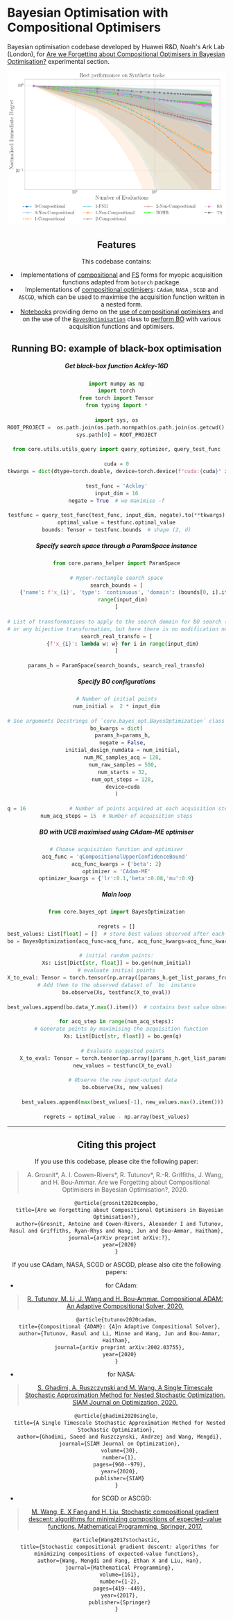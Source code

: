 # Bayesian Optimisation with Compositional Optimisers 

Bayesian optimisation codebase developed by Huawei R&D, Noah's Ark Lab (London), for
[Are we Forgetting about Compositional Optimisers in Bayesian Optimisation?](fake_link) experimental section.

<div style="text-align:center"><img src="./image/summary-Best-performance-on-Synthetic-tasks-matern-52-3.png" alt="drawing" width="600"/>

## Features

This codebase contains:
 - Implementations of [compositional](./core/comp_acquisition) and [FS](./core/comp_acquisition/mc_fs_acquisition.py) 
 forms for myopic acquisition functions adapted from `botorch` package.
 - Implementations of [compositional optimisers](./custom_optimizer): `CAdam`, `NASA`
, `SCGD` and `ASCGD`, which can be used to maximise the acquisition function written in a nested form.
 - [Notebooks](./notebooks) providing demo on the [use of compositional optimisers](./notebooks/cadam_demo.ipynb) and 
 on the use of the [`BayesOptimisation`](./core/bayes_opt.py) class to [perform BO](./notebooks/bo_demo.ipynb) with various acquisition functions and 
 optimisers.

## Running BO: example of black-box optimisation

##### Get black-box function Ackley-16D
```python
import numpy as np
import torch
from torch import Tensor
from typing import *

import sys, os
ROOT_PROJECT =  os.path.join(os.path.normpath(os.path.join(os.getcwd(), "../"))) 
sys.path[0] = ROOT_PROJECT

from core.utils.utils_query import query_optimizer, query_test_func

cuda = 0
tkwargs = dict(dtype=torch.double, device=torch.device(f"cuda:{cuda}" if torch.cuda.is_available() and cuda is not None else "cpu"))

test_func = 'Ackley'
input_dim = 16
negate = True  # we maximise -f

testfunc = query_test_func(test_func, input_dim, negate).to(**tkwargs)
optimal_value = testfunc.optimal_value
bounds: Tensor = testfunc.bounds  # shape (2, d)
```

##### Specify search space through a ParamSpace instance
```python
from core.params_helper import ParamSpace

# Hyper-rectangle search space
search_bounds = [
    {'name': f'x_{i}', 'type': 'continuous', 'domain': (bounds[0, i].item(), bounds[1, i].item())} for i in
    range(input_dim)
]

# List of transformations to apply to the search domain for BO search (could consider log-domain
# or any bijective transformation, but here there is no modification needed)
search_real_transfo = [
    {f'x_{i}': lambda w: w} for i in range(input_dim)
]

params_h = ParamSpace(search_bounds, search_real_transfo)
```

##### Specify BO configurations

```python
# Number of initial points
num_initial =  2 * input_dim

# See arguments Docstrings of `core.bayes_opt.BayesOptimization` class for further details on BO setup
bo_kwargs = dict(
    params_h=params_h,
    negate = False,
    initial_design_numdata = num_initial,
    num_MC_samples_acq = 128,
    num_raw_samples = 500,
    num_starts = 32,
    num_opt_steps = 128,
    device=cuda
)

q = 16              # Number of points acquired at each acquisition step
num_acq_steps = 15  # Number of acquisition steps
```
##### BO with UCB maximised using CAdam-ME optimiser 
```python
# Choose acquisition function and optimiser
acq_func = 'qCompositionalUpperConfidenceBound' 
acq_func_kwargs = {'beta': 2}
optimizer = 'CAdam-ME'
optimizer_kwargs = {'lr':0.1,'beta':0.08,'mu':0.9}
```

##### Main loop
```python
from core.bayes_opt import BayesOptimization

regrets = []
best_values: List[float] = []  # store best values observed after each acquisition step
bo = BayesOptimization(acq_func=acq_func, acq_func_kwargs=acq_func_kwargs, optimizer=optimizer, optimizer_kwargs=optimizer_kwargs, **bo_kwargs)

# initial random points:
Xs: List[Dict[str, float]] = bo.gen(num_initial)
# evaluate initial points
X_to_eval: Tensor = torch.tensor(np.array([params_h.get_list_params_from_dict(X) for X in Xs])).to(**tkwargs)
# Add them to the observed dataset of `bo` instance
bo.observe(Xs, testfunc(X_to_eval))

best_values.append(bo.data_Y.max().item())  # contains best value observed after initialisation

for acq_step in range(num_acq_steps):
    # Generate points by maximising the acquisition function 
    Xs: List[Dict[str, float]] = bo.gen(q)
    
    # Evaluate suggested points
    X_to_eval: Tensor = torch.tensor(np.array([params_h.get_list_params_from_dict(X) for X in Xs]))
    new_values = testfunc(X_to_eval)
    
    # Observe the new input-output data
    bo.observe(Xs, new_values)
    
    best_values.append(max(best_values[-1], new_values.max().item()))

regrets = optimal_value - np.array(best_values)
```
---
## Citing this project
If you use this codebase, please cite the following paper:
> A. Grosnit\*, A. I. Cowen-Rivers\*, R. Tutunov\*, R.-R. Griffiths, J. Wang, and H. Bou-Ammar.
> Are we Forgetting about Compositional Optimisers in Bayesian Optimisation?, 2020.
```shell script
@article{grosnit2020compbo,
  title={Are we Forgetting about Compositional Optimisers in Bayesian Optimisation?},
  author={Grosnit, Antoine and Cowen-Rivers, Alexander I and Tutunov, Rasul and Griffiths, Ryan-Rhys and Wang, Jun and Bou-Ammar, Haitham},
  journal={arXiv preprint arXiv:?},
  year={2020}
}
```

If you use CAdam, NASA, SCGD or ASCGD, please also cite the following papers:
- for CAdam:
> [R. Tutunov, M. Li, J. Wang and H. Bou-Ammar. Compositional ADAM: An Adaptive Compositional Solver, 2020.](https://arxiv.org/abs/2002.03755)
```shell script
@article{tutunov2020cadam,
  title={Compositional {ADAM}: {A}n Adaptive Compositional Solver},
  author={Tutunov, Rasul and Li, Minne and Wang, Jun and Bou-Ammar, Haitham},
  journal={arXiv preprint arXiv:2002.03755},
  year={2020}
}
```
- for NASA:
> [S. Ghadimi, A. Ruszczynski and M. Wang. A Single Timescale Stochastic Approximation Method for Nested Stochastic 
>Optimization. SIAM Journal on Optimization, 2020.](https://epubs.siam.org/doi/abs/10.1137/18M1230542)
```shell script
@article{ghadimi2020single,
  title={A Single Timescale Stochastic Approximation Method for Nested Stochastic Optimization},
  author={Ghadimi, Saeed and Ruszczynski, Andrzej and Wang, Mengdi},
  journal={SIAM Journal on Optimization},
  volume={30},
  number={1},
  pages={960--979},
  year={2020},
  publisher={SIAM}
}
```
- for SCGD or ASCGD:
> [M. Wang, E. X Fang and H. Liu. Stochastic compositional gradient descent: algorithms for minimizing compositions 
>of expected-value functions. Mathematical Programming, Springer, 2017.](https://link.springer.com/article/10.1007/s10107-016-1017-3)
```shell script
@article{Wang2017stochastic,
  title={Stochastic compositional gradient descent: algorithms for minimizing compositions of expected-value functions},
  author={Wang, Mengdi and Fang, Ethan X and Liu, Han},
  journal={Mathematical Programming},
  volume={161},
  number={1-2},
  pages={419--449},
  year={2017},
  publisher={Springer}
}
```
